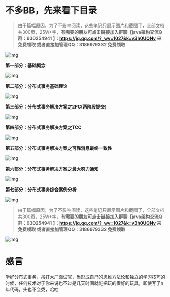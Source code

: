 
# 不多BB，先来看下目录

> 由于篇幅原因，为了不影响阅读，这些笔记只展示图片和截图了，全部文档共300页，25W+字，**有需要的朋友可点击链接加入群聊【java架构交流Q群：930254941 】：https://jq.qq.com/?_wv=1027&k=v3h0UQNv 来免费领取 或者直接加管理QQ：3186979332 免费领取**

![img](http://p1-tt.byteimg.com/large/pgc-image/f1bae5081609499db4896a3d9713ec8a)



**第一部分：基础概念**

![img](http://p9-tt.byteimg.com/large/pgc-image/ad4aa113924e4e1fb372861080aaff70)



**第二部分：分布式事务基础理论**

![img](http://p6-tt.byteimg.com/large/pgc-image/fa95440bcb7f4a6395a60ef2f5ab6861)



**第三部分：分布式事务解决方案之2PC(两阶段提交)**

![img](http://p1-tt.byteimg.com/large/pgc-image/55ed264822154b6ebcbed7599bdd6863)



**第四部分：分布式事务解决方案之TCC**

![img](http://p1-tt.byteimg.com/large/pgc-image/ac622e68a5bf48eea6651c2af535d6f8)



**第五部分：分布式事务解决方案之可靠消息最终一致性**

![img](http://p6-tt.byteimg.com/large/pgc-image/38d25fe675f94fa3b2ba8185d39cb10d)



**第六部分：分布式事务解决方案之最大努力通知**

![img](http://p1-tt.byteimg.com/large/pgc-image/7421ba0618b146018e24a5b2b7129541)



**第七部分：分布式事务综合案例分析**

![img](http://p9-tt.byteimg.com/large/pgc-image/4b7ae34e969e4b139be0a1371fae667b)



> 由于篇幅原因，为了不影响阅读，这些笔记只展示图片和截图了，全部文档共300页，25W+字，**有需要的朋友可点击链接加入群聊【java架构交流Q群：930254941 】：https://jq.qq.com/?_wv=1027&k=v3h0UQNv 来免费领取 或者直接加管理QQ：3186979332 免费领取**

![img](http://p26-tt.byteimg.com/large/pgc-image/ee765ecdbb68498581fc7fb517d9c1dc)



# 感言

学好分布式事务，吊打大厂面试官，当形成自己的思维方法论和独立的学习技巧的时候，任何技术对于你来说也不过是几天时间就能把玩的很好的玩具，即使写了n年代码，头也不会秃，哈哈
